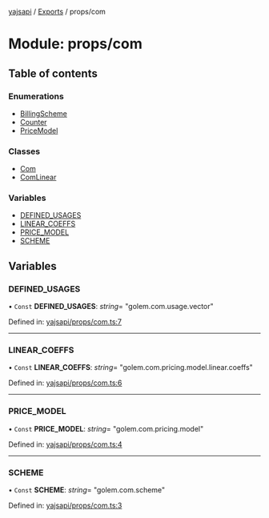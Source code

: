 [yajsapi](../README.md) / [Exports](../modules.md) / props/com

# Module: props/com

## Table of contents

### Enumerations

- [BillingScheme](../enums/props_com.billingscheme.md)
- [Counter](../enums/props_com.counter.md)
- [PriceModel](../enums/props_com.pricemodel.md)

### Classes

- [Com](../classes/props_com.com.md)
- [ComLinear](../classes/props_com.comlinear.md)

### Variables

- [DEFINED\_USAGES](props_com.md#defined_usages)
- [LINEAR\_COEFFS](props_com.md#linear_coeffs)
- [PRICE\_MODEL](props_com.md#price_model)
- [SCHEME](props_com.md#scheme)

## Variables

### DEFINED\_USAGES

• `Const` **DEFINED\_USAGES**: *string*= "golem.com.usage.vector"

Defined in: [yajsapi/props/com.ts:7](https://github.com/golemfactory/yajsapi/blob/289a25a/yajsapi/props/com.ts#L7)

___

### LINEAR\_COEFFS

• `Const` **LINEAR\_COEFFS**: *string*= "golem.com.pricing.model.linear.coeffs"

Defined in: [yajsapi/props/com.ts:6](https://github.com/golemfactory/yajsapi/blob/289a25a/yajsapi/props/com.ts#L6)

___

### PRICE\_MODEL

• `Const` **PRICE\_MODEL**: *string*= "golem.com.pricing.model"

Defined in: [yajsapi/props/com.ts:4](https://github.com/golemfactory/yajsapi/blob/289a25a/yajsapi/props/com.ts#L4)

___

### SCHEME

• `Const` **SCHEME**: *string*= "golem.com.scheme"

Defined in: [yajsapi/props/com.ts:3](https://github.com/golemfactory/yajsapi/blob/289a25a/yajsapi/props/com.ts#L3)
